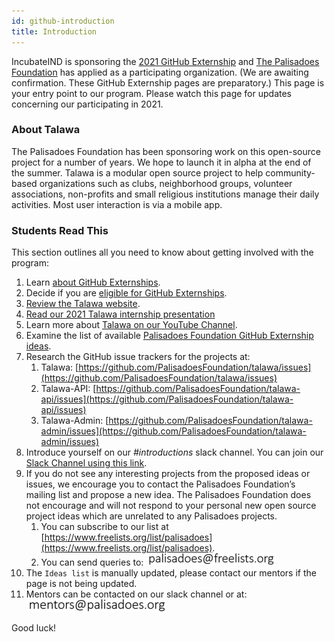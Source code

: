 ```yaml
---
id: github-introduction
title: Introduction
---
```


IncubateIND is sponsoring the [2021 GitHub Externship](https://github-externships.github.io/externship/index.html) and [The Palisadoes Foundation](http://www.palisadoes.org) has applied as a participating organization. (We are awaiting confirmation. These GitHub Externship pages are preparatory.) This page is your entry point to our program. Please watch this page for updates concerning our participating in 2021.

### About Talawa

The Palisadoes Foundation has been sponsoring work on this open-source project for a number of years. We hope to launch it in alpha at the end of the summer. Talawa is a modular open source project to help community-based organizations such as clubs, neighborhood groups, volunteer associations, non-profits and small religious institutions manage their daily activities. Most user interaction is via a mobile app.

### Students Read This

This section outlines all you need to know about getting involved with the program:

1. Learn [about GitHub Externships](https://github-externships.github.io/externship/about.html).
1. Decide if you are [eligible for GitHub Externships](https://github-externships.github.io/externship/apply.html).
1. [Review the Talawa website](https://palisadoesfoundation.github.io/talawa.github.io/).
1. [Read our 2021 Talawa internship presentation](http://www.palisadoes.org/wp-content/uploads/2021/05/github-externship-2021-talawa-1.pdf)
1. Learn more about [Talawa on our YouTube Channel](https://www.youtube.com/watch?v=jo7RwU4GEkE&list=PLv50qHwThlJVTUZsVz2CbRSi2f8uF9XE6&index=2).
1. Examine the list of available [Palisadoes Foundation GitHub Externship ideas](https://palisadoesfoundation.github.io/talawa-docs/docs/internships/github/github-ideas).
1. Research the GitHub issue trackers for the projects at:
    1. Talawa: [https://github.com/PalisadoesFoundation/talawa/issues](https://github.com/PalisadoesFoundation/talawa/issues)
    1. Talawa-API: [https://github.com/PalisadoesFoundation/talawa-api/issues](https://github.com/PalisadoesFoundation/talawa-api/issues)
    1. Talawa-Admin: [https://github.com/PalisadoesFoundation/talawa-admin/issues](https://github.com/PalisadoesFoundation/talawa-admin/issues)
1. Introduce yourself on our *#introductions* slack channel. You can join our [Slack Channel using this link](https://join.slack.com/t/thepalisadoes-dyb6419/shared_invite/zt-qa1hbp06-GJrilN35oIYfddC9Vf0kRA).
1. If you do not see any interesting projects from the proposed ideas or issues, we encourage you to contact the Palisadoes Foundation’s mailing list and propose a new idea. The Palisadoes Foundation does not encourage and will not respond to your personal new open source project ideas which are unrelated to any Palisadoes projects.
    1. You can subscribe to our list at [https://www.freelists.org/list/palisadoes](https://www.freelists.org/list/palisadoes).  
    1. You can send queries to:
           ![img](/img/email/freelists.png)
1. The `Ideas list` is manually updated, please contact our mentors if the page is not being updated.
1. Mentors can be contacted on our slack channel or at:
       ![img](/img/email/mentors.png)

Good luck!
